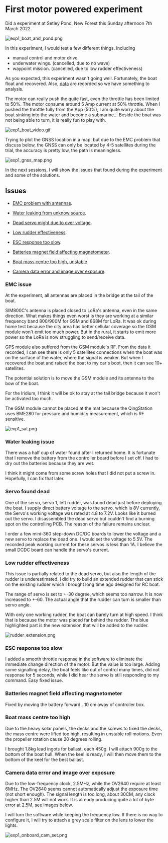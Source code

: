 # First motor powered experiment

Did a experiment at Setley Pond, New Forest this Sunday afternoon 7th March 2022. 

![exp1_boat_and_pond.png](figures/exp1_boat_and_pond.png)

In this experiment, I would test a few different things. Including

- manual control and motor drive.
- underwater wings. (cancelled, due to no wave)
- waypoint mission. (cancelled, due to low rudder effectiveness)

As you expected, this experiment wasn't going well. Fortunately, the boat float and recovered. Also, [data](../experiments/2022-03-06%20dp%20first%20water%20run) are recorded so we have something to analysis.

The motor can really push the quite fast, even the throttle has been limited to 50%. The motor consume around 5 Amp current at 50% throttle. When I pushed the throttle fully from the App (50%), I am quite worry about the boat sinking into the water and become a submarine... Beside the boat was not being able to turn, it is really fun to play with.

![exp1_boat_video.gif](figures/exp1_boat_video.gif)

Trying to plot the GNSS location in a map, but due to the EMC problem that discuss below, the GNSS can only be located by 4-5 satellites during the trial, the accuracy is pretty low, the path is meaningless. 

![exp1_gnss_map.png](figures/exp1_gnss_map.png)

In the next sessions, I will show the issues that found during the experiment and some of the solutions. 

## Issues

- [EMC problem with antennas](#emc-issue). 

- [Water leaking from unknow source](#water-leaking-issue).

- [Dead servo might due to over voltage](#servo-found-dead).

- [Low rudder effectiveness](#low-rudder-effectiveness). 

- [ESC response too slow](#esc-response-too-slow). 

- [Batteries magnet field affecting magnetometer](#batteries-magnet-field-affecting-magnetometer). 

- [Boat mass centre too high, unstable](#boat-mass-centre-too-high). 

- [Camera data error and image over exposure](#camera-data-error-and-image-over-exposure). 

### EMC issue

At the experiment, all antennas are placed in the bridge at the tail of the boat. 

SIM800C's antenna is placed closed to LoRa's antenna, even in  the same direction. What makes things even worst is they are working at a similar frequency band 800/900M for GSM and 868M for LoRa.  It was ok during home test because the city area has better cellular coverage so the GSM module won't emit too much power. But in the rural, it starts to emit more power so the LoRa is now struggling to send/receive data. 

GPS module also suffered from the GSM module's RF. From the data it recorded, I can see there is only 5 satellites connections when the boat was on the surface of the water, where the signal is weaker. But when I recovered the boat and raised the boat to my car's boot, then it can see 10+ satellites.

The potential solution is to move the GSM module and its antenna to the bow of the boat. 

For the Iridium, I think it will be ok to stay at the tail bridge because it won't be activated too much. 

The GSM module cannot be placed at the mat because the QingStation uses BME280 for pressure and humidity measurement, which is RF sensitive. 

![exp1_sat.png](figures/exp1_sat.png)

### Water leaking issue

There was a half cup of water found after I returned home. It is fortunate that I remove the battery from the controller board before I set off. I had to dry out the batteries because they are wet. 

I think it might come from some screw holes that I did not put a screw in. Hopefully, I can fix that later. 

### Servo found dead

One of the servo, servo 1, left rudder, was found dead just before deploying the boat. I supply direct battery voltage to the servo, which is 8V currently, the Servo's working voltage was rated at 4.8 to 7.2V. Looks like it burned out the servo. I disassembled the dead servo but couldn't find a burning spot on the controlling PCB. The reason of the failure remains unclear. 

I order a few mini-360 step-down DC/DC boards to lower the voltage and a new servo to replace the dead one. I would set the voltage to 5.5V. The recorded peak working current for these servos is less than 1A. I believe the small DCDC board can handle the servo's current.

### Low rudder effectiveness

This issue is partially related to the dead servo, but also the length of the rudder is underestimated. I did try to build an extended rudder that can stick on the existing rudder which I brought long time ago designed for RC boat. 

The range of servo is set to +-30 degree, which seems too narrow. It is now increased to +-60. The actual angle that the rudder can turn is smaller than servo angle. 

With only one working rudder, the boat can barely turn at high speed. I think that is because the motor was placed far behind the rudder.  The blue highlighted part is the new extension that will be added to the rudder. 


![rudder_extension.png](figures/rudder_extension.png)

### ESC response too slow

I added a smooth throttle response in the software to eliminate the immediate change direction of the motor. But the value is too large. Adding some signalling delay, the boat feels like out of control many times, did not response for 5 seconds, while I did hear the servo is still responding to my command. Easy fixed issue. 

### Batteries magnet field affecting magnetometer

Fixed by moving the battery forward.. 10 cm away of controller box.

### Boat mass centre too high

Due to the heavy solar panels, the decks and the screws to fixed the decks, the mass centre were lifted too high, resulting in unstable roll motions. Even the propeller rotation cause 20 degrees rolling. 

I brought 1.8kg lead ingots for ballast, each 450g. I will attach 900g to the bottom of the boat hull. When the keel is ready, I will then move them to the bottom of the keel for the best ballast. 

### Camera data error and image over exposure

Due to the low-frequency clock, 2.5MHz, while the OV2640 require at least 6MHz. The OV2640 seems cannot automatically adjust the exposure time (not short enough). The signal length is too long, about 30CM, any clock higher than 2.5M will not work. It is already producing quite a lot of byte error at 2.5M, see images below. 

I will turn the software while keeping the frequency low. If there is no way to configure it, I will try to attach a grey scale filter on the lens to lower the lights. 

![exp1_onboard_cam_set.png](figures/exp1_onboard_cam_set.png)

